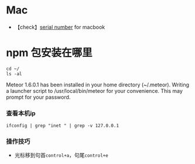 # Mac
- 【check】[serial number](https://checkcoverage.apple.com/cn/zh/) for macbook
# npm 包安装在哪里
```
cd ~/
ls -al
```
Meteor 1.6.0.1 has been installed in your home directory (~/.meteor).
Writing a launcher script to /usr/local/bin/meteor for your convenience.
This may prompt for your password.

### 查看本机ip
```
ifconfig | grep "inet " | grep -v 127.0.0.1
```
### 操作技巧
- 光标移到句首`control+a`，句尾`control+e`

